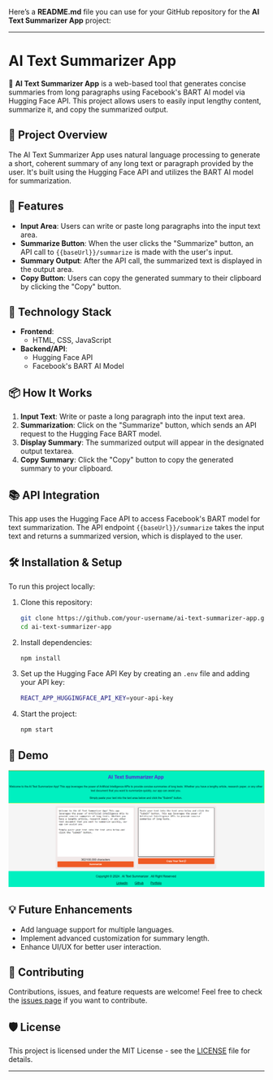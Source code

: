 Here’s a **README.md** file you can use for your GitHub repository for the **AI Text Summarizer App** project:

---

# AI Text Summarizer App

🚀 **AI Text Summarizer App** is a web-based tool that generates concise summaries from long paragraphs using Facebook's BART AI model via Hugging Face API. This project allows users to easily input lengthy content, summarize it, and copy the summarized output.

## 📝 Project Overview

The AI Text Summarizer App uses natural language processing to generate a short, coherent summary of any long text or paragraph provided by the user. It's built using the Hugging Face API and utilizes the BART AI model for summarization.

## 🎯 Features

- **Input Area**: Users can write or paste long paragraphs into the input text area.
- **Summarize Button**: When the user clicks the "Summarize" button, an API call to `{{baseUrl}}/summarize` is made with the user's input.
- **Summary Output**: After the API call, the summarized text is displayed in the output area.
- **Copy Button**: Users can copy the generated summary to their clipboard by clicking the "Copy" button.
  
## 🚀 Technology Stack

- **Frontend**:
  - HTML, CSS, JavaScript
- **Backend/API**:
  - Hugging Face API
  - Facebook's BART AI Model
  
## 📦 How It Works

1. **Input Text**: Write or paste a long paragraph into the input text area.
2. **Summarization**: Click on the "Summarize" button, which sends an API request to the Hugging Face BART model.
3. **Display Summary**: The summarized output will appear in the designated output textarea.
4. **Copy Summary**: Click the "Copy" button to copy the generated summary to your clipboard.

## 📚 API Integration

This app uses the Hugging Face API to access Facebook's BART model for text summarization. The API endpoint `{{baseUrl}}/summarize` takes the input text and returns a summarized version, which is displayed to the user.

## 🛠️ Installation & Setup

To run this project locally:

1. Clone this repository:
   ```bash
   git clone https://github.com/your-username/ai-text-summarizer-app.git
   cd ai-text-summarizer-app
   ```
2. Install dependencies:
   ```bash
   npm install
   ```
3. Set up the Hugging Face API Key by creating an `.env` file and adding your API key:
   ```bash
   REACT_APP_HUGGINGFACE_API_KEY=your-api-key
   ```

4. Start the project:
   ```bash
   npm start
   ```

## 🌟 Demo

![alt text](image.png)

## 💡 Future Enhancements

- Add language support for multiple languages.
- Implement advanced customization for summary length.
- Enhance UI/UX for better user interaction.

## 🤝 Contributing

Contributions, issues, and feature requests are welcome! Feel free to check the [issues page](#) if you want to contribute.

## 🛡️ License

This project is licensed under the MIT License - see the [LICENSE](LICENSE) file for details.

---
